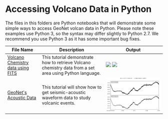 # Accessing Volcano  Data in Python 

The files in this folders are Python notebooks that will demonstrate some simple ways to access GeoNet volcan data in Python. Please note these examples use Python 3, so the syntax may differ slightly to Python 2.7. We recommend you use Python 3 as it has some important bug fixes.


File Name                     | Description  | Output
----------------------------- | -------------|---------------------------------------
[Volcano Chemistry data using FITS](Volcano_Chemistry_data_using_FITS_in_python.ipynb) | This tutorial demonstrate how to retrieve Volcano chemistry data from a set area using Python language.| <img src="plot.png"> <img src="sites.png">
[GeoNet's Acoustic Data](GeoNet's_Acoustic_Data.ipynb)|This tutorial will show how to get seismic-acoustic waveform data to study volcanic events.|<img src="acoustic.png">
